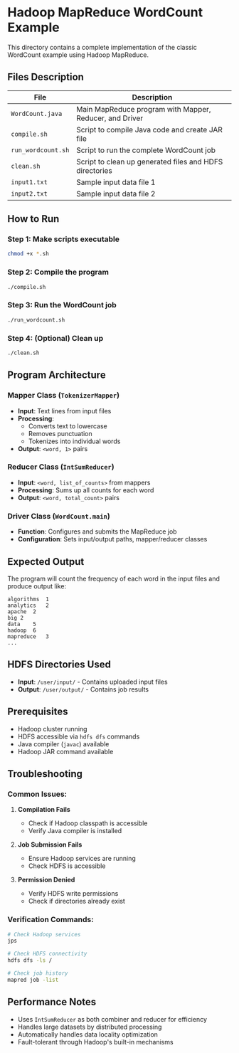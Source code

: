 # Hadoop MapReduce WordCount Example

This directory contains a complete implementation of the classic WordCount example using Hadoop MapReduce.

## Files Description

| File | Description |
|------|-------------|
| `WordCount.java` | Main MapReduce program with Mapper, Reducer, and Driver |
| `compile.sh` | Script to compile Java code and create JAR file |
| `run_wordcount.sh` | Script to run the complete WordCount job |
| `clean.sh` | Script to clean up generated files and HDFS directories |
| `input1.txt` | Sample input data file 1 |
| `input2.txt` | Sample input data file 2 |

## How to Run

### Step 1: Make scripts executable
```bash
chmod +x *.sh
```

### Step 2: Compile the program
```bash
./compile.sh
```

### Step 3: Run the WordCount job
```bash
./run_wordcount.sh
```

### Step 4: (Optional) Clean up
```bash
./clean.sh
```

## Program Architecture

### Mapper Class (`TokenizerMapper`)
- **Input**: Text lines from input files
- **Processing**: 
  - Converts text to lowercase
  - Removes punctuation
  - Tokenizes into individual words
- **Output**: `<word, 1>` pairs

### Reducer Class (`IntSumReducer`)
- **Input**: `<word, list_of_counts>` from mappers
- **Processing**: Sums up all counts for each word
- **Output**: `<word, total_count>` pairs

### Driver Class (`WordCount.main`)
- **Function**: Configures and submits the MapReduce job
- **Configuration**: Sets input/output paths, mapper/reducer classes

## Expected Output

The program will count the frequency of each word in the input files and produce output like:
```
algorithms	1
analytics	2
apache	2
big	2
data	5
hadoop	6
mapreduce	3
...
```

## HDFS Directories Used

- **Input**: `/user/input/` - Contains uploaded input files
- **Output**: `/user/output/` - Contains job results

## Prerequisites

- Hadoop cluster running
- HDFS accessible via `hdfs dfs` commands
- Java compiler (`javac`) available
- Hadoop JAR command available

## Troubleshooting

### Common Issues:

1. **Compilation Fails**
   - Check if Hadoop classpath is accessible
   - Verify Java compiler is installed

2. **Job Submission Fails**
   - Ensure Hadoop services are running
   - Check HDFS is accessible

3. **Permission Denied**
   - Verify HDFS write permissions
   - Check if directories already exist

### Verification Commands:
```bash
# Check Hadoop services
jps

# Check HDFS connectivity
hdfs dfs -ls /

# Check job history
mapred job -list
```

## Performance Notes

- Uses `IntSumReducer` as both combiner and reducer for efficiency
- Handles large datasets by distributed processing
- Automatically handles data locality optimization
- Fault-tolerant through Hadoop's built-in mechanisms 